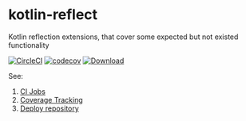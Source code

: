 # kotlin-reflect
Kotlin reflection extensions, that cover some expected but not existed functionality

[![CircleCI](https://circleci.com/gh/comdiv/kotlin-reflect/tree/master.svg?style=svg)](https://circleci.com/gh/comdiv/kotlin-reflect/tree/master)
[![codecov](https://codecov.io/gh/comdiv/kotlin-reflect/branch/master/graph/badge.svg)](https://codecov.io/gh/comdiv/kotlin-reflect)
[![Download](https://api.bintray.com/packages/comdiv/main/kotlin-reflect/images/download.svg?version=0.0.1)](https://bintray.com/comdiv/main/kotlin-reflect/0.0.1/link)

See:

1. [CI Jobs](https://circleci.com/gh/comdiv/kotlin-reflect/tree/master)
2. [Coverage Tracking](https://codecov.io/gh/comdiv/kotlin-reflect)
3. [Deploy repository](https://bintray.com/comdiv/main/kotlin-reflect)
